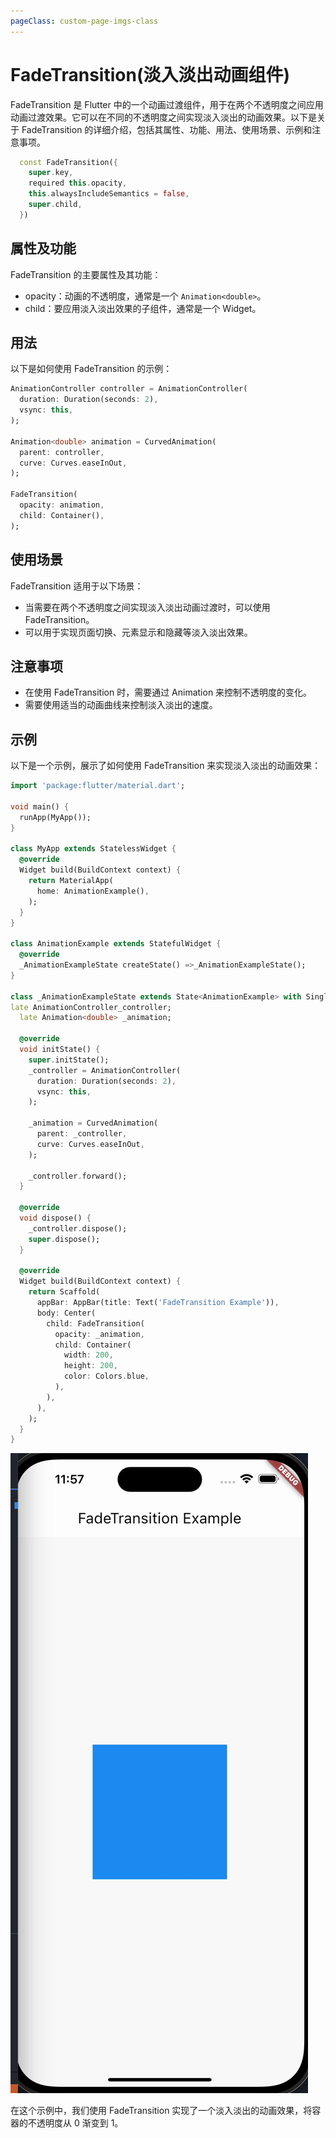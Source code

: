 ```yaml
---
pageClass: custom-page-imgs-class
---
```

# FadeTransition(淡入淡出动画组件)

FadeTransition 是 Flutter 中的一个动画过渡组件，用于在两个不透明度之间应用动画过渡效果。它可以在不同的不透明度之间实现淡入淡出的动画效果。以下是关于 FadeTransition 的详细介绍，包括其属性、功能、用法、使用场景、示例和注意事项。

```dart
  const FadeTransition({
    super.key,
    required this.opacity,
    this.alwaysIncludeSemantics = false,
    super.child,
  }) 
```

## 属性及功能

FadeTransition 的主要属性及其功能：

- opacity：动画的不透明度，通常是一个 `Animation<double>`。
- child：要应用淡入淡出效果的子组件，通常是一个 Widget。

## 用法

以下是如何使用 FadeTransition 的示例：

```dart
AnimationController controller = AnimationController(
  duration: Duration(seconds: 2),
  vsync: this,
);

Animation<double> animation = CurvedAnimation(
  parent: controller,
  curve: Curves.easeInOut,
);

FadeTransition(
  opacity: animation,
  child: Container(),
);
```

## 使用场景

FadeTransition 适用于以下场景：

- 当需要在两个不透明度之间实现淡入淡出动画过渡时，可以使用 FadeTransition。
- 可以用于实现页面切换、元素显示和隐藏等淡入淡出效果。

## 注意事项

- 在使用 FadeTransition 时，需要通过 Animation 来控制不透明度的变化。
- 需要使用适当的动画曲线来控制淡入淡出的速度。

## 示例

以下是一个示例，展示了如何使用 FadeTransition 来实现淡入淡出的动画效果：

```dart
import 'package:flutter/material.dart';

void main() {
  runApp(MyApp());
}

class MyApp extends StatelessWidget {
  @override
  Widget build(BuildContext context) {
    return MaterialApp(
      home: AnimationExample(),
    );
  }
}

class AnimationExample extends StatefulWidget {
  @override
  _AnimationExampleState createState() =>_AnimationExampleState();
}

class _AnimationExampleState extends State<AnimationExample> with SingleTickerProviderStateMixin {
late AnimationController_controller;
  late Animation<double> _animation;

  @override
  void initState() {
    super.initState();
    _controller = AnimationController(
      duration: Duration(seconds: 2),
      vsync: this,
    );

    _animation = CurvedAnimation(
      parent: _controller,
      curve: Curves.easeInOut,
    );

    _controller.forward();
  }

  @override
  void dispose() {
    _controller.dispose();
    super.dispose();
  }

  @override
  Widget build(BuildContext context) {
    return Scaffold(
      appBar: AppBar(title: Text('FadeTransition Example')),
      body: Center(
        child: FadeTransition(
          opacity: _animation,
          child: Container(
            width: 200,
            height: 200,
            color: Colors.blue,
          ),
        ),
      ),
    );
  }
}
```

![AnimationExample](./imgs/AnimationExample.gif)

在这个示例中，我们使用 FadeTransition 实现了一个淡入淡出的动画效果，将容器的不透明度从 0 渐变到 1。
